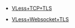 - [VLess+TCP+TLS](https://github.com/charlieethan/firewall-proxy/tree/master/CN/V2ray/VLess/vless)      	

- [VLess+Websocket+TLS](https://github.com/charlieethan/firewall-proxy/tree/master/CN/V2ray/VLess/vless-ws)		     	